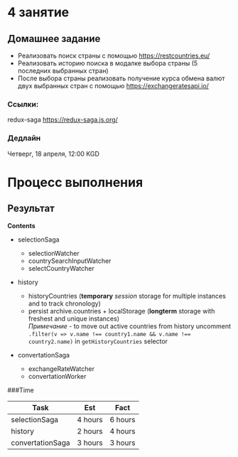 # 4 занятие

## Домашнее задание

- Реализовать поиск страны с помощью https://restcountries.eu/
- Реализовать историю поиска в модалке выбора страны (5 последних выбранных стран)
- После выбора страны реализовать получение курса обмена валют двух выбранных стран с помощью https://exchangeratesapi.io/

### Ссылки:

redux-saga https://redux-saga.js.org/

### Дедлайн

Четверг, 18 апреля, 12:00 KGD

# Процесс выполнения

## Результат


**Contents**  
- selectionSaga
  - selectionWatcher
  - countrySearchInputWatcher
  - selectCountryWatcher

- history  
  - historyCountries (**temporary** _session_ storage for multiple instances and to track chronology)
  - persist archive.countries + localStorage (**longterm** storage with freshest and unique instances)  
  _Примечание_ - to move out active countries from history uncomment `.filter(v => v.name !== country1.name && v.name !== country2.name)` in `getHistoryCountries` selector  

- convertationSaga
  - exchangeRateWatcher
  - convertationWorker

###Time

|Task|Est|Fact|
|-|-|-|
|selectionSaga|4 hours|6 hours|
|history|2 hours|4 hours|
|convertationSaga|3 hours|3 hours|
